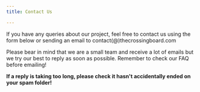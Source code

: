 ```yaml
---
title: Contact Us

---
```

If you have any queries about our project, feel free to contact us using the form below or sending an email to contact(@)thecrossingboard.com

Please bear in mind that we are a small team and receive a lot of emails but we try our best to reply as soon as possible. Remember to check our FAQ before emailing!

**If a reply is taking too long, please check it hasn't accidentally ended on your spam folder!**
